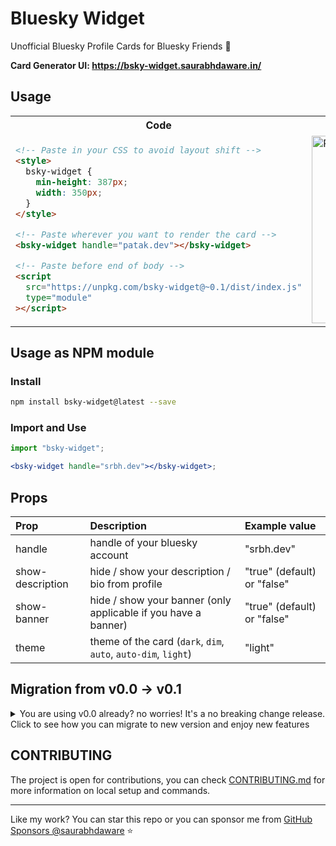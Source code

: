 # Bluesky Widget

Unofficial Bluesky Profile Cards for Bluesky Friends 🦋

**Card Generator UI: https://bsky-widget.saurabhdaware.in/**

## Usage

<table>
<tr>
  <th>Code</th>
  <th>Preview</th>
</tr>
  
<tr>
<td>

```html
<!-- Paste in your CSS to avoid layout shift -->
<style>
  bsky-widget {
    min-height: 387px;
    width: 350px;
  }
</style>

<!-- Paste wherever you want to render the card -->
<bsky-widget handle="patak.dev"></bsky-widget>

<!-- Paste before end of body -->
<script
  src="https://unpkg.com/bsky-widget@~0.1/dist/index.js"
  type="module"
></script>
```

</td>

<td>
<img alt="Patak's Bluesky Profile Widget" src="/.github/repo-assets/card-preview.png" width="300px" />
</td>

</tr>
</table>

## Usage as NPM module

### Install

```sh
npm install bsky-widget@latest --save
```

### Import and Use

```jsx
import "bsky-widget";

<bsky-widget handle="srbh.dev"></bsky-widget>;
```

## Props

| Prop             | Description                                                    | Example value               |
| :--------------- | :------------------------------------------------------------- | :-------------------------- |
| handle           | handle of your bluesky account                                 | "srbh.dev"                  |
| show-description | hide / show your description / bio from profile                | "true" (default) or "false" |
| show-banner      | hide / show your banner (only applicable if you have a banner) | "true" (default) or "false" |
| theme            | theme of the card (`dark`, `dim`, `auto`, `auto-dim`, `light`) | "light"                     |

## Migration from v0.0 -> v0.1

<details>

<summary>You are using v0.0 already? no worries! It's a no breaking change release. Click to see how you can migrate to new version and enjoy new features</summary>

> [!NOTE]
>
> There's no breaking changes between v0.0 --> v0.1 apart from minor UI tweaks and some nice feature additions
>
> You can safely update the version in your script src as below or `npm install --save bsky-widget@latest` if you're using it as NPM package

Check out the release notes at [v0.1 Release Notes](https://github.com/saurabhdaware/bsky-widget/releases/tag/v0.1.0)

```diff
  <script
-   src="https://unpkg.com/bsky-widget@~0.0/dist/index.js"
+   src="https://unpkg.com/bsky-widget@~0.1/dist/index.js"
    type="module"
  ></script>
```

</details>

## CONTRIBUTING

The project is open for contributions, you can check [CONTRIBUTING.md](./CONTRIBUTING.md) for more information on local setup and commands.

---

Like my work? You can star this repo or you can sponsor me from [GitHub Sponsors @saurabhdaware](https://github.com/sponsors/saurabhdaware) ⭐️
